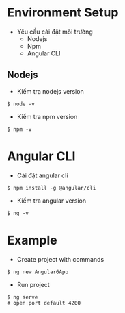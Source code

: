 # Environment Setup
* Yêu cầu cài đặt môi trường
    * Nodejs
    * Npm
    * Angular CLI

## Nodejs
* Kiểm tra nodejs version
```
$ node -v
```
* Kiểm tra npm version
```
$ npm -v
```

# Angular CLI
* Cài đặt angular cli
```
$ npm install -g @angular/cli
```
* Kiểm tra angular version
```
$ ng -v
```

# Example
* Create project with commands
```
$ ng new Angular6App
```
* Run project
```
$ ng serve
# open port default 4200
```